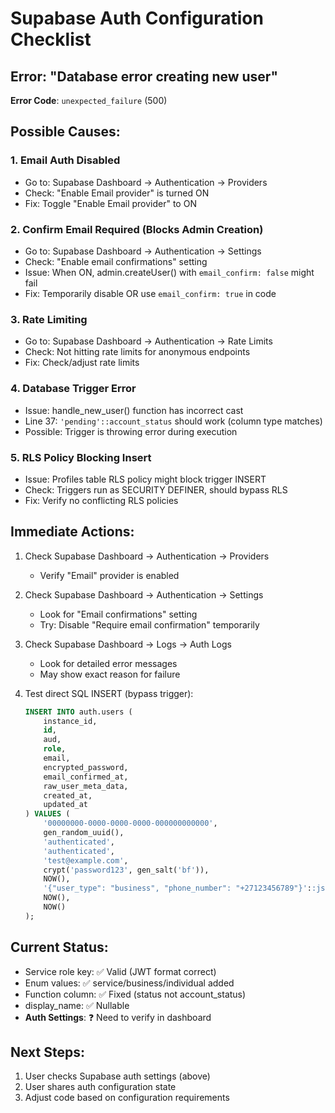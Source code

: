 # Supabase Auth Configuration Checklist

## Error: "Database error creating new user"
**Error Code**: `unexpected_failure` (500)

## Possible Causes:

### 1. **Email Auth Disabled**
- Go to: Supabase Dashboard → Authentication → Providers
- Check: "Enable Email provider" is turned ON
- Fix: Toggle "Enable Email provider" to ON

### 2. **Confirm Email Required (Blocks Admin Creation)**
- Go to: Supabase Dashboard → Authentication → Settings
- Check: "Enable email confirmations" setting
- Issue: When ON, admin.createUser() with `email_confirm: false` might fail
- Fix: Temporarily disable OR use `email_confirm: true` in code

### 3. **Rate Limiting**
- Go to: Supabase Dashboard → Authentication → Rate Limits
- Check: Not hitting rate limits for anonymous endpoints
- Fix: Check/adjust rate limits

### 4. **Database Trigger Error**
- Issue: handle_new_user() function has incorrect cast
- Line 37: `'pending'::account_status` should work (column type matches)
- Possible: Trigger is throwing error during execution

### 5. **RLS Policy Blocking Insert**
- Issue: Profiles table RLS policy might block trigger INSERT
- Check: Triggers run as SECURITY DEFINER, should bypass RLS
- Fix: Verify no conflicting RLS policies

## Immediate Actions:

1. Check Supabase Dashboard → Authentication → Providers
   - Verify "Email" provider is enabled

2. Check Supabase Dashboard → Authentication → Settings
   - Look for "Email confirmations" setting
   - Try: Disable "Require email confirmation" temporarily

3. Check Supabase Dashboard → Logs → Auth Logs
   - Look for detailed error messages
   - May show exact reason for failure

4. Test direct SQL INSERT (bypass trigger):
   ```sql
   INSERT INTO auth.users (
       instance_id,
       id,
       aud,
       role,
       email,
       encrypted_password,
       email_confirmed_at,
       raw_user_meta_data,
       created_at,
       updated_at
   ) VALUES (
       '00000000-0000-0000-0000-000000000000',
       gen_random_uuid(),
       'authenticated',
       'authenticated',
       'test@example.com',
       crypt('password123', gen_salt('bf')),
       NOW(),
       '{"user_type": "business", "phone_number": "+27123456789"}'::jsonb,
       NOW(),
       NOW()
   );
   ```

## Current Status:
- Service role key: ✅ Valid (JWT format correct)
- Enum values: ✅ service/business/individual added
- Function column: ✅ Fixed (status not account_status)
- display_name: ✅ Nullable
- **Auth Settings**: ❓ Need to verify in dashboard

## Next Steps:
1. User checks Supabase auth settings (above)
2. User shares auth configuration state
3. Adjust code based on configuration requirements
